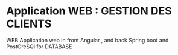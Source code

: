 # Application WEB : GESTION DES CLIENTS

WEB Application web in front Angular , and back Spring boot and PostGreSQl for DATABASE
